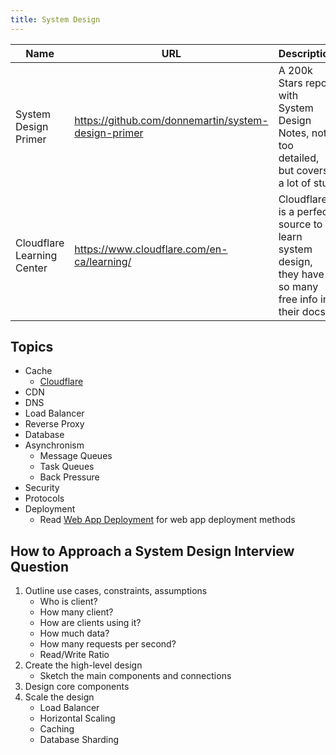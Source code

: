 ```yaml
---
title: System Design
---
```


| Name                       | URL                                                 | Description                                                                                      |
| -------------------------- | --------------------------------------------------- | ------------------------------------------------------------------------------------------------ |
| System Design Primer       | https://github.com/donnemartin/system-design-primer | A 200k Stars repo with System Design Notes, not too detailed, but covers a lot of stuff          |
| Cloudflare Learning Center | https://www.cloudflare.com/en-ca/learning/          | Cloudflare is a perfect source to learn system design, they have so many free info in their docs |

## Topics

- Cache
  - [Cloudflare](https://www.cloudflare.com/en-ca/learning/cdn/what-is-caching/)
- CDN
- DNS
- Load Balancer
- Reverse Proxy
- Database
- Asynchronism
  - Message Queues
  - Task Queues
  - Back Pressure
- Security
- Protocols
- Deployment
  - Read [Web App Deployment](../LearnWeb/deployment.mdx) for web app deployment methods

## How to Approach a System Design Interview Question

1. Outline use cases, constraints, assumptions
   - Who is client?
   - How many client?
   - How are clients using it?
   - How much data?
   - How many requests per second?
   - Read/Write Ratio
2. Create the high-level design
   - Sketch the main components and connections
3. Design core components
4. Scale the design
   - Load Balancer
   - Horizontal Scaling
   - Caching
   - Database Sharding
